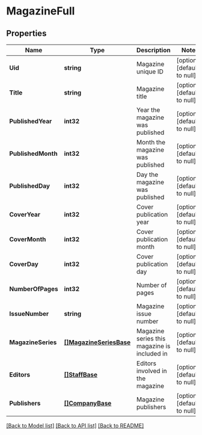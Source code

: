 # MagazineFull

## Properties
Name | Type | Description | Notes
------------ | ------------- | ------------- | -------------
**Uid** | **string** | Magazine unique ID | [optional] [default to null]
**Title** | **string** | Magazine title | [optional] [default to null]
**PublishedYear** | **int32** | Year the magazine was published | [optional] [default to null]
**PublishedMonth** | **int32** | Month the magazine was published | [optional] [default to null]
**PublishedDay** | **int32** | Day the magazine was published | [optional] [default to null]
**CoverYear** | **int32** | Cover publication year | [optional] [default to null]
**CoverMonth** | **int32** | Cover publication month | [optional] [default to null]
**CoverDay** | **int32** | Cover publication day | [optional] [default to null]
**NumberOfPages** | **int32** | Number of pages | [optional] [default to null]
**IssueNumber** | **string** | Magazine issue number | [optional] [default to null]
**MagazineSeries** | [**[]MagazineSeriesBase**](MagazineSeriesBase.md) | Magazine series this magazine is included in | [optional] [default to null]
**Editors** | [**[]StaffBase**](StaffBase.md) | Editors involved in the magazine | [optional] [default to null]
**Publishers** | [**[]CompanyBase**](CompanyBase.md) | Magazine publishers | [optional] [default to null]

[[Back to Model list]](../README.md#documentation-for-models) [[Back to API list]](../README.md#documentation-for-api-endpoints) [[Back to README]](../README.md)



